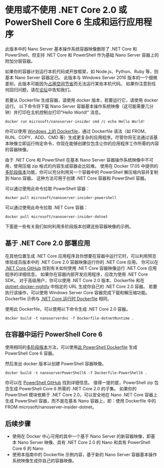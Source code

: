 # <a name="build-and-run-an-application-with-or-without-net-core-20-or-powershell-core-6"></a>使用或不使用 .NET Core 2.0 或 PowerShell Core 6 生成和运行应用程序

此版本中的 Nano Server 基本操作系统容器映像删除了 .NET Core 和 PowerShell，但支持 .NET Core 和 PowerShell 作为基础 Nano Server 容器上的附加分层容器。  

如果你的容器计划运行本机代码或开放框架，如 Node.js、Python、Ruby 等，则基本 Nano Server 容器足已。  此版本与 Windows Server 2016 版本的一个细微差别，此版本可能因为[占用空间节省](https://docs.microsoft.com/en-us/windows-server/get-started/nano-in-semi-annual-channel)而无法运行某些本机代码。 如果你注意到任何回归问题，请在[论坛](https://social.msdn.microsoft.com/Forums/en-US/home?forum=windowscontainers)中告知我们。 

若要从 Dockerfile 生成容器，请使用 docker 版本，若要运行它，请使用 docker 运行。  以下命令将下载 Nano Server 容器基本操作系统映像（这可能需要几分钟）并打印在主机控制台打印“Hello World!” 消息。

```
docker run microsoft/nanoserver-insider cmd /c echo Hello World!
```

你可以使用 [Windows 上的 Dockerfile](https://docs.microsoft.com/en-us/virtualization/windowscontainers/manage-docker/manage-windows-dockerfile)，通过 Dockerfile 语法（如 FROM、RUN、COPY、ADD、CMD 等）生成更复杂的应用程序。尽管你将无法通过该基本映像立即运行特定命令，你现在能够创建仅包含让你的应用程序工作所需的内容的容器映像。

由于 .NET Core 和 PowerShell 在基本 Nano Server 容器操作系统映像中不可用，使用压缩 zip 格式的内容生成容器会比较难。 使用在 Docker 17.05 中提供的[多阶段版本](https://docs.docker.com/engine/userguide/eng-image/multistage-build/)功能，你可以充分利用另一个容器中的 PowerShell 解压缩内容并复制到 Nano 容器。 这种方法可用于创建 .NET Core 容器和 PowerShell 容器。 

可以通过使用此命令拉取 PowerShell 容器：

```
docker pull microsoft/nanoserver-insider-powershell
```

可以通过使用此命令拉取 .NET Core 容器：

```
docker pull microsoft/nanoserver-insider-dotnet
```

下面是一些有关我们如何利用多阶段版本创建这些容器映像的示例。

## <a name="deploy-apps-based-on-net-core-20"></a>基于 .NET Core 2.0 部署应用
在其他位置生成 .NET Core 应用程序且你想要在容器中运行它时，可以利用预览体验成员版本中的 .NET Core 2.0 容器映像运行你的 .NET Core 应用。  你可以在 [.NET Core GitHub](https://github.com/dotnet/dotnet-docker-nightly) 找到有关如何使用 .NET Core 容器映像运行 .NET Core 应用程序的详细信息。  如果你在容器内部开发应用程序，应改为使用 .NET Core SDK。  对于高级用户，你可以使用 .NET Core 2.0 版本、Dockerfile 和在 [dotnet-docker-nightly](https://github.com/dotnet/dotnet-docker-nightly/tree/master/2.0) 中指定的 URL 生成你自己的 .NET Core 2.0 容器。 若要执行该操作，可以使用 Windows Server Core 容器完成下载和解压缩功能。  Dockerfile 示例与 [.NET Core 运行时 Dockerfile](https://github.com/dotnet/dotnet-docker-nightly/blob/master/2.0/runtime/nanoserver-insider/amd64/Dockerfile) 相同。


使用此 Dockerfile，可以使用以下命令生成 .NET Core 2.0 容器。

```
docker build -t nanoserverdnc -f Dockerfile-dotnetRuntime .
```

## <a name="run-powershell-core-6-in-a-container"></a>在容器中运行 PowerShell Core 6
使用相同的[多阶段版本](https://docs.docker.com/engine/userguide/eng-image/multistage-build/)方法，可以使用[此 PowerShell Dockerfile](https://github.com/PowerShell/PowerShell/blob/master/docker/release/nanoserver-insider/Dockerfile) 生成 PowerShell Core 6 容器。


然后发出 docker 版本以创建 PowerShell 容器映像。

``` 
docker build -t nanoserverPowerShell6 -f Dockerfile-PowerShell6 .
```

你可以在 [PowerShell GitHub](https://github.com/PowerShell/PowerShell/tree/master/docker/release) 找到详细信息。  值得一提的是，PowerShell zip 包含生成 PowerShell Core 6 所需的 .NET Core 2.0 的子集。  如果你的 PowerShell 模块依赖于 .NET Core 2.0，可以安全地在 Nano .NET Core 容器上生成 PowerShell 容器，而不是在基本 Nano 容器上，即：使用 Dockerfile 中的 FROM microsoft/nanoserver-insider-dotnet。 

## <a name="next-steps"></a>后续步骤
- 使用在 Docker 中心可用的其中一个基于 Nano Server 的新容器映像，即基本 Nano Server 映像、具有 .NET Core 2.0 的 Nano 和具有 PowerShell Core 6 的 Nano
- 使用本指南中的 Dockerfile 示例内容，基于新的 Nano Server 容器基本操作系统映像生成你自己的容器映像。 
